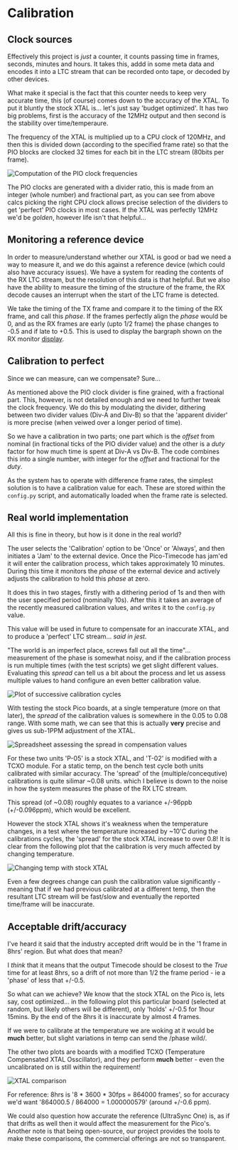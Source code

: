 # Calibration

## Clock sources

Effectively this project is _just_ a counter, it counts passing time in frames, seconds, minutes and hours. It takes this, addd in some meta data and encodes
it into a LTC stream that can be recorded onto tape, or decoded by other devices.

What make it special is the fact that this counter needs to keep very accurate time, this (of course) comes down to the accuracy of the XTAL. To put it bluntly
the stock XTAL is... let's just say 'budget optimized'. It has two big problems, first is the accuracy of the 12MHz output and then second is the stability over
time/temperaure.

The frequency of the XTAL is multiplied up to a CPU clock of 120MHz, and then this is divided down (according to the specified frame rate) so that the PIO
blocks are clocked 32 times for each bit in the LTC stream (80bits per frame).

![Computation of the PIO clock frequencies](https://github.com/mungewell/pico-timecode/blob/main/docs/pics/clockdiv_values.png)

The PIO clocks are generated with a divider ratio, this is made from an integer (whole number) and fractional part, as you can see from above calcs picking 
the right CPU clock allows precise selection of the dividers to get 'perfect' PIO clocks in most cases. If the XTAL was perfectly 12MHz we'd be _golden_, 
however life isn't that helpful...

## Monitoring a reference device

In order to measure/understand whether our XTAL is good or bad we need a way to measure it, and we do this against a reference device (which could also 
have accuracy issues). We have a system for reading the contents of the RX LTC stream, but the resolution of this data is that helpful. But we also 
have the ability to measure the timing of the structure of the frame, the RX decode causes an interrupt when the start of the LTC frame is detected.

We take the timing of the TX frame and compare it to the timing of the RX frame, and call this _phase_. If the frames perfectly align the _phase_ would 
be 0, and as the RX frames are early (upto 1/2 frame) the phase changes to -0.5 and if late to +0.5. This is used to display the bargraph shown on
the RX monitor [display](https://github.com/mungewell/pico-timecode/blob/main/docs/Display.md).

## Calibration to perfect

Since we can measure, can we compensate? Sure...

As mentioned above the PIO clock divider is fine grained, with a fractional part. This, however, is not detailed enough and we need to further tweak
the clock frequency. We do this by modulating the divider, dithering between two divider values (Div-A and Div-B) so that the 'apparent divider' is 
more precise (when veiwed over a longer period of time).

So we have a calibration in two parts; one part which is the _offset_ from nominal (in fractional ticks of the PIO divider value) and the other is a
_duty_ factor for how much time is spent at Div-A vs Div-B. The code combines this into a single number, with integer for the _offset_ and fractional
for the _duty_.

As the system has to operate with difference frame rates, the simplest solution is to have a calibration value for each. These are stored within
the `config.py` script, and automatically loaded when the frame rate is selected.

## Real world implementation

All this is fine in theory, but how is it done in the real world?

The user selects the 'Calibration' option to be 'Once' or 'Always', and then initiates a 'Jam' to the external device. Once the Pico-Timecode has
jam'ed it will enter the calibration process, which takes approximately 10 minutes. During this time it monitors the _phase_ of the external device
and actively adjusts the calibration to hold this _phase_ at zero.

It does this in two stages, firstly with a dithering period of 1s and then with the user specified period (nominally 10s). After this it takes an
average of the recently measured calibration values, and writes it to the `config.py` value.

This value will be used in future to compensate for an inaccurate XTAL, and to produce a 'perfect' LTC stream... _said in jest_.

"The world is an imperfect place, screws fall out all the time"... measurement of the phase is somewhat noisy, and if the calibration process is 
run multiple times (with the test scripts) we get slight different values. Evaluating this _spread_ can tell us a bit about the process and
let us assess multiple values to hand configure an even better calibration value.

![Plot of successive calibration cycles](https://github.com/mungewell/pico-timecode/blob/main/docs/pics/cal_ttyACM0_anot.png)

With testing the stock Pico boards, at a single temperature (more on that later), the _spread_ of the calibration values is somewhere in the
0.05 to 0.08 range. With some math, we can see that this is actually __very__ precise and gives us sub-1PPM adjustment of the XTAL.

![Spreadsheet assessing the spread in compensation values](https://github.com/mungewell/pico-timecode/blob/main/docs/pics/calibration_accuracy.png)

For these two units 'P-05' is a stock XTAL, and 'T-02' is modified with a TCXO module. For a static temp, on the bench test cycle
both units calibrated with similar accuracy. The 'spread' of the (multiple/concequtive) calibrations is quite silimar ~0.08 units.
which I believe is down to the noise in how the system measures the phase of the RX LTC stream.

This spread (of ~0.08) roughly equates to a variance +/-96ppb (+/-0.096ppm), which would be excellent.

However the stock XTAL shows it's weakness when the temperature changes, in a test where the temperature increased by ~10'C
during the calibrations cycles, the 'spread' for the stock XTAL increase to over 0.8! It is clear from the following plot
that the calibration is very much affected by changing temperature.

![Changing temp with stock XTAL](https://github.com/mungewell/pico-timecode/blob/main/docs/pics/temp_vs_cal_ttyACM0.png)

Even a few degrees change can push the calibration value significantly - meaning that if we had previous calibrated at a 
different temp, then the resultant LTC stream will be fast/slow and eventually the reported time/frame will be inaccurate.

## Acceptable drift/accuracy

I've heard it said that the industry accepted drift would be in the '1 frame in 8hrs' region. But what does that mean?

I _think_ that it means that the output Timecode should be closest to the _True_ time for at least 8hrs, so a drift of
not more than 1/2 the frame period - ie a 'phase' of less that +/-0.5.

So what can we achieve? We know that the stock XTAL on the Pico is, lets say, cost optimized... in the following plot 
this particular board (selected at random, but likely others will be different), only 'holds' +/-0.5 for 1hour 15mins. 
By the end of the 8hrs it is inaccurate by almost 4 frames.

If we were to calibrate at the temperature we are woking at it would be __much__ better, but slight variations in 
temp can send the /phase wild/.

The other two plots are boards with a modified TCXO (Temperature Compensated XTAL Osscillator), and they perform 
__much__ better - even the uncalibrated on is still within the requirement!

![XTAL comparison](https://github.com/mungewell/pico-timecode/blob/main/docs/pics/XTAL_comparison.png)

For reference: 8hrs is '8 * 3600 * 30fps = 864000 frames', so for accuracy we'd want '864000.5 / 864000 = 1.000000579' 
(around +/-0.6 ppm).

We could also question how accurate the reference (UltraSync One) is, as if that drifts as well then it would affect the
measurement for the Pico's. Another note is that being open-source, our project provides the tools to make these 
comparisons, the commercial offerings are not so transparent.

